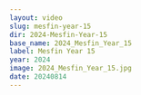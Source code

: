 ```yaml
---
layout: video
slug: mesfin-year-15
dir: 2024-Mesfin-Year-15
base_name: 2024_Mesfin_Year_15
label: Mesfin Year 15
year: 2024
image: 2024_Mesfin_Year_15.jpg
date: 20240814
---
```

